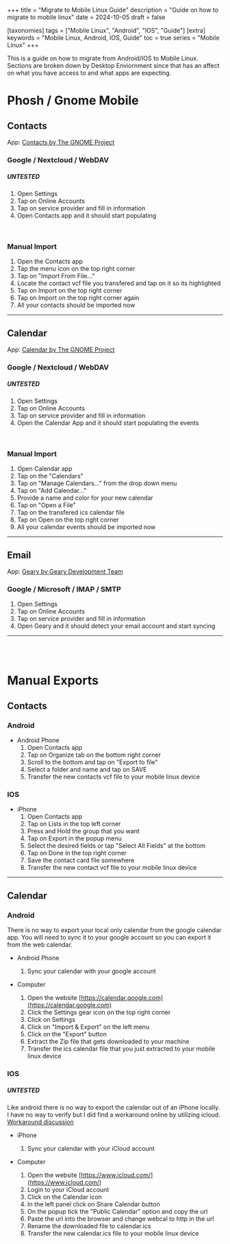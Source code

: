 +++
title = "Migrate to Mobile Linux Guide"
description = "Guide on how to migrate to mobile linux"
date = 2024-10-05
draft = false

[taxonomies]
tags = ["Mobile Linux", "Android", "IOS", "Guide"]
[extra]
keywords = "Mobile Linux, Android, IOS, Guide"
toc = true
series = "Mobile Linux"
+++

This is a guide on how to migrate from Android/IOS to Mobile Linux. Sections are broken down by Desktop Enviornment since that has an affect on what you have access to and what apps are expecting.

# Phosh / Gnome Mobile

## Contacts

App: [Contacts by The GNOME Project](https://flathub.org/apps/org.gnome.Contacts)

### Google / Nextcloud / WebDAV

##### UNTESTED #####

1. Open Settings
2. Tap on Online Accounts
3. Tap on service provider and fill in information
4. Open Contacts app and it should start populating

<br>

### Manual Import

1. Open the Contacts app
2. Tap the menu icon on the top right corner
3. Tap on "Import From File..."
4. Locate the contact vcf file you transfered and tap on it so its highlighted
5. Tap on Import on the top right corner
6. Tap on Import on the top right corner again
7. All your contacts should be imported now


---


## Calendar

App: [Calendar by The GNOME Project](https://flathub.org/apps/org.gnome.Calendar)

### Google / Nextcloud / WebDAV

##### UNTESTED #####

1. Open Settings
2. Tap on Online Accounts
3. Tap on service provider and fill in information
4. Open the Calendar App and it should start populating the events

<br>

### Manual Import

1. Open Calendar app
2. Tap on the "Calendars" 
3. Tap on "Manage Calendars..." from the drop down menu
4. Tap on "Add Calendar..."
5. Provide a name and color for your new calendar
6. Tap on "Open a File"
7. Tap on the transfered ics calendar file
8. Tap on Open on the top right corner
9. All your calendar events should be imported now


---


## Email

App: [Geary by Geary Development Team](https://flathub.org/apps/org.gnome.Geary)

### Google / Microsoft / IMAP / SMTP

1. Open Settings
2. Tap on Online Accounts
3. Tap on service provider and fill in information
4. Open Geary and it should detect your email account and start syncing

---

<br>
<br>

# Manual Exports

## Contacts

### Android

- Android Phone
    1. Open Contacts app
    2. Tap on Organize tab on the bottom right corner
    3. Scroll to the bottom and tap on "Export to file"
    4. Select a folder and name and tap on SAVE
    5. Transfer the new contacts vcf file to your mobile linux device

### IOS

- iPhone
    1. Open Contacts app
    2. Tap on Lists in the top left corner
    3. Press and Hold the group that you want
    4. Tap on Export in the popup menu
    5. Select the desired fields or tap "Select All Fields" at the bottom
    6. Tap on Done in the top right corner
    7. Save the contact card file somewhere
    8. Transfer the new contact vcf file to your mobile linux device


---


## Calendar

### Android

There is no way to export your local only calendar from the google calendar app. You will need to sync it to your google account so you can export it from the web calendar.

- Android Phone
    1. Sync your calendar with your google account

- Computer
    1. Open the website [https://calendar.google.com](https://calendar.google.com)
    2. Click the Settings gear icon on the top right corner
    3. Click on Settings
    4. Click on "Import & Export" on the left menu
    5. Click on the "Export" button
    6. Extract the Zip file that gets downloaded to your machine
    7. Transfer the ics calendar file that you just extracted to your mobile linux device


### IOS

##### UNTESTED #####

Like android there is no way to export the calendar out of an iPhone locally. I have no way to verify but I did find a workaround online by utilizing icloud. [Workaround discussion](https://discussions.apple.com/thread/8370609?sortBy=rank)

- iPhone
    1. Sync your calendar with your iCloud account

- Computer
    1. Open the website [https://www.icloud.com/](https://www.icloud.com/)
    2. Login to your iCloud account
    3. Click on the Calendar icon
    4. In the left panel click on Share Calendar button
    5. On the popup tick the "Public Calendar" option and copy the url
    6. Paste the url into the browser and change webcal to http in the url
    7. Rename the downloaded file to calendar.ics
    8. Transfer the new calendar.ics file to your mobile linux device
